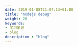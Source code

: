 ```yaml
---
date: 2019-01-08T21:07:13+01:00
title: "nodejs debug"
weight: 20
keywords:
- 学习笔记
- blog
description : "blog"
---
```

